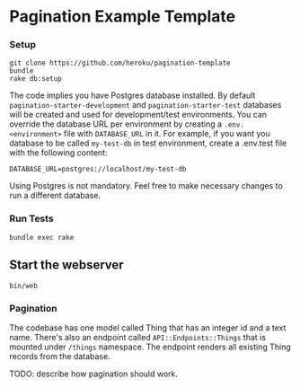 # Pagination Example Template

### Setup

```
git clone https://github.com/heroku/pagination-template
bundle
rake db:setup
```

The code implies you have Postgres database installed. By default
`pagination-starter-development` and `pagination-starter-test` databases will
be created and used for development/test environments. You can override the
database URL per environment by creating a `.env.<environment>` file with
`DATABASE_URL` in it. For example, if you want you database to be called
`my-test-db` in test environment, create a .env.test file with the following
content:

```
DATABASE_URL=postgres://localhost/my-test-db
```

Using Postgres is not mandatory. Feel free to make necessary changes to run a
different database.

### Run Tests

```
bundle exec rake
```

## Start the webserver

```
bin/web
```

### Pagination

The codebase has one model called Thing that has an integer id and a text name.
There's also an endpoint called `API::Endpoints::Things` that is mounted under
`/things` namespace. The endpoint renders all existing Thing records from the
database.

TODO: describe how pagination should work.
